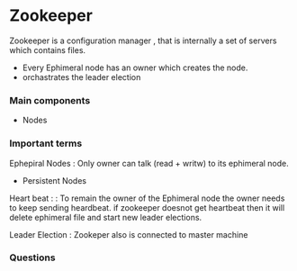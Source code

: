 # Zookeeper

Zookeeper is a configuration manager , that is internally a set of servers which contains files.

- Every Ephimeral node has an owner which creates the node.
- orchastrates the leader election

### Main components

- Nodes 

### Important terms
Ephepiral Nodes
:   Only owner can talk (read + writw) to its ephimeral node.

- Persistent Nodes

Heart beat :
: To remain the owner of the Ephimeral node the owner needs to keep sending heardbeat. if zookeeper doesnot get heartbeat then it will delete ephimeral file and start new leader elections.

Leader Election 
: Zookeper also is connected to master machine  

### Questions